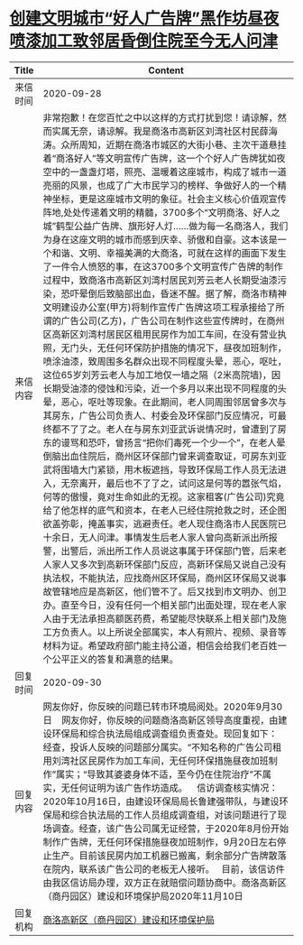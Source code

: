 # <a href="http://www.shangluo.gov.cn/zmhd/ldxxxx.jsp?urltype=leadermail.LeaderMailContentUrl&wbtreeid=1112&leadermailid=6495">创建文明城市“好人广告牌”黑作坊昼夜喷漆加工致邻居昏倒住院至今无人问津</a>
| Title |                                                                                                                                                                                                                                                                                                                                                                                                                                                                                                                                                                     Content                                                                                                                                                                                                                                                                                                                                                                                                                                                                                                                                                                     |
|:-----:|-------------------------------------------------------------------------------------------------------------------------------------------------------------------------------------------------------------------------------------------------------------------------------------------------------------------------------------------------------------------------------------------------------------------------------------------------------------------------------------------------------------------------------------------------------------------------------------------------------------------------------------------------------------------------------------------------------------------------------------------------------------------------------------------------------------------------------------------------------------------------------------------------------------------------------------------------------------------------------------------------------------------------------------------------------------------------------------------------------------------------------------------------|
| 来信时间  | 2020-09-28                                                                                                                                                                                                                                                                                                                                                                                                                                                                                                                                                                                                                                                                                                                                                                                                                                                                                                                                                                                                                                                                                                                                      |
| 来信内容  | 非常抱歉！在您百忙之中以这样的方式打扰到您！请谅解，然而实属无奈，请谅解。我是商洛市高新区刘湾社区村民薛海涛。众所周知，近期在商洛市城区的大街小巷、主次干道悬挂着“商洛好人”等文明宣传广告牌，这一个个好人广告牌犹如夜空中的一盏盏灯塔，照亮、温暖着这座城市，构成了城市一道亮丽的风景，也成了广大市民学习的榜样、争做好人的一个精神坐标，更是这座城市文明的象征。社会主义核心价值观宣传阵地,处处传递着文明的精髓，3700多个“文明商洛、好人之城”鹤型公益广告牌、旗形好人灯……做为每一名商洛人，我们为身在这座文明的城市而感到庆幸、骄傲和自豪。这本该是一个和谐、文明、幸福美满的大商洛，可就在这样的画面下发生了一件令人愤怒的事，在这3700多个文明宣传广告牌的制作过程中，致商洛市高新区刘湾村居民刘芳云老人长期受油漆污染，恐吓晕倒后致脑部出血，昏迷不醒。据了解，商洛市精神文明建设办公室(甲方)将制作宣传广告牌这项工程承接给了所谓的广告公司(乙方)，广告公司在制作这些宣传牌时，在商州区高新区刘湾村居民区租用民房作为加工车间，在没有营业执照，无门头，无任何环保防护措施的情况下，昼夜加班制作，喷涂油漆，致周围多名群众出现不同程度头晕，恶心，呕吐，这位65岁刘芳云老人与加工地仅一墙之隔（2米高院墙)，因长期受油漆的侵蚀和污染，近一个多月以来出现不同程度的头晕，恶心，呕吐等现象。在此期间，老人同周围邻居曾多次与其房东，广告公司负责人、村委会及环保部门反应情况，可最终都不了了之。老人在与房东刘亚武诉说情况时，曾遭到了房东的谩骂和恐吓，曾扬言“把你们毒死一个少一个”，在老人晕倒脑出血住院后，商州区环保部门曾来调查取证，可房东刘亚武将围墙大门紧锁，用木板遮挡，导致环保局工作人员无法进入，无奈离开，最后也不了了之，试问这是何等的嚣张气焰，何等的傲慢，竟对生命如此的无视。这家租客(广告公司)究竟给了他怎样的底气和资本，在老人已经住院抢救之时，还企图欲盖弥彰，掩盖事实，逃避责任。老人现住商洛市人民医院已十余日，无人问津。事情发生后老人家人曾向高新派出所报警，出警后，派出所工作人员说这事属于环保部门管，后来老人家人又多次到高新环保部门反应，高新环保局又说自己没有执法权，不能执法，应找商州区环保局，商州区环保局又说事故管辖地应是高新区，他们管不了。后又找到市文明办、创卫办。直至今日，没有任何一个相关部门出面处理，现在老人家人由于无法承担高额医药费，希望能尽快联系上相关部门及施工方负责人。以上所说全部属实，本人有照片、视频、录音等材料为证。希望政府部门能主持公道，相信会给我们老百姓一个公平正义的答复和满意的结果。 |
| 回复时间  | 2020-09-30                                                                                                                                                                                                                                                                                                                                                                                                                                                                                                                                                                                                                                                                                                                                                                                                                                                                                                                                                                                                                                                                                                                                      |
| 回复内容  | 网友你好，你反映的问题已转市环境局阅处。2020年9月30日    网友你好，你反映的问题商洛高新区领导高度重视，由建设环保局和综合执法局组成调查组负责查处。现回复如下：    经查，投诉人反映的问题部分属实。“不知名称的广告公司租用刘湾社区民房作为加工车间，无任何环保措施昼夜加班制作”属实；“导致其婆婆身体不适，至今仍在住院治疗”不属实，无任何证明为该广告作坊造成。    信访调查核实情况：2020年10月16日，由建设环保局局长鲁建强带队，与建设环保局和综合执法局的工作人员组成调查组，对该问题进行了现场调查。经查，该广告公司属无证经营，于2020年8月份开始制作广告牌，无任何环保措施昼夜加班制作，9月20日左右停止生产。目前该民房内加工机器已搬离，剩余部分广告牌散落在院内，联系该广告公司的老板无人接听。   目前，该信访件由我区信访局办理，双方正在就赔偿问题协商中。商洛高新区（商丹园区）建设和环境保护局2020年11月10日                                                                                                                                                                                                                                                                                                                                                                                                                                                                                                                                                                                                                                                                                                            |
| 回复机构  | <a href="../../category/agencies/商洛高新区（商丹园区）建设和环境保护局.md">商洛高新区（商丹园区）建设和环境保护局</a>                                                                                                                                                                                                                                                                                                                                                                                                                                                                                                                                                                                                                                                                                                                                                                                                                                                                                                                                                                                                                                                                |